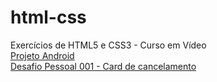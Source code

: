 # html-css
 Exercícios de HTML5 e CSS3 - Curso em Vídeo
 <br>
<a href="https://kimberlly-ribeiro.github.io/projeto-android/">Projeto Android</a>
<br>
<a href="https://kimberlly-ribeiro.github.io/DesafioPessoal-001/"> Desafio Pessoal 001 - Card de cancelamento</a>
<br>